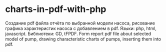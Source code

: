 # charts-in-pdf-with-php
Создание pdf файла отчёта по выбранной модели насоса, рисование графика характеристик насоса с добавлением в pdf. 
Языки: php, html, javascript. 
Библиотеки: GD, tFPDF. 
Form report pdf file about selected model of pump, drawing characteristic charts of pumps, inserting them into pdf.
